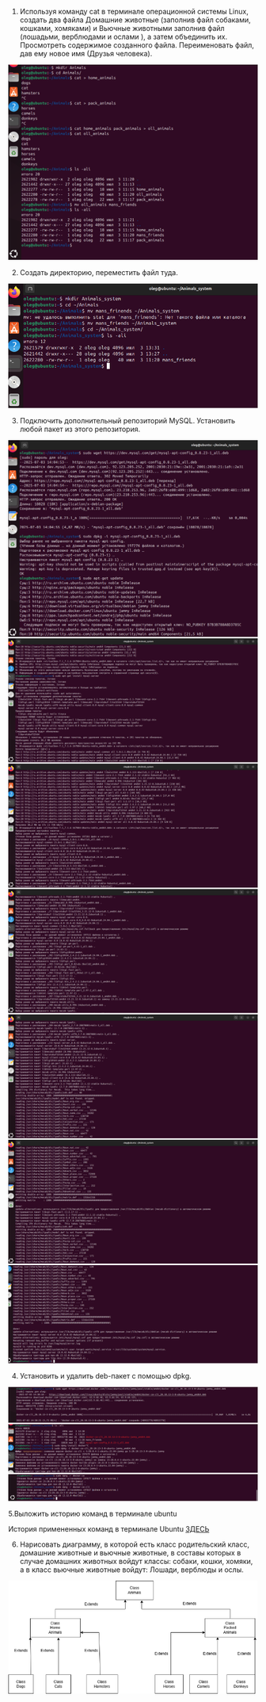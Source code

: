 1. Используя команду cat в терминале операционной системы Linux, создать
два файла Домашние животные (заполнив файл собаками, кошками,
хомяками) и Вьючные животными заполнив файл (лошадьми, верблюдами и
ослами ), а затем объединить их. Просмотреть содержимое созданного файла.
Переименовать файл, дав ему новое имя (Друзья человека).


![task1](img/task1.png)

2. Создать директорию, переместить файл туда.

![task2](img/task2.png)

3. Подключить дополнительный репозиторий MySQL. Установить любой пакет
из этого репозитория.

![task3_1](img/task3_1.png)
![task3_2](img/task3_2.png)
![task3_3](img/task3_3.png)
![task3_4](img/task3_4.png)
![task3_5](img/task3_5.png)
![task3_6](img/task3_6.png)
![task3_7](img/task3_7.png)

4. Установить и удалить deb-пакет с помощью dpkg.

![task4_1](img/task4_1.png)
![task4_2](img/task4_2.png)
![task4_3](img/task4_3.png)

5.Выложить историю команд в терминале ubuntu

История примененных команд в терминале Ubuntu [ЗДЕСЬ](HistoryOfUbuntuTerminalCommands.md)

6. Нарисовать диаграмму, в которой есть класс родительский класс, домашние
животные и вьючные животные, в составы которых в случае домашних
животных войдут классы: собаки, кошки, хомяки, а в класс вьючные животные
войдут: Лошади, верблюды и ослы.

![sheme](img/Animals.drawio.png)